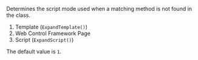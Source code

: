 ﻿Determines the script mode used when a matching method is not found in the class. 

1. Template (`ExpandTemplate()`)
2. Web Control Framework Page
3. Script (`ExpandScript()`)

The default value is `1`.